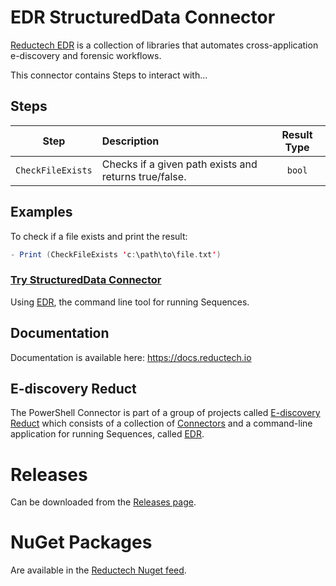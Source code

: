 # EDR StructuredData Connector

[Reductech EDR](https://gitlab.com/reductech/edr) is a collection of
libraries that automates cross-application e-discovery and forensic workflows.

This connector contains Steps to interact with...

## Steps

|       Step        | Description                                           | Result Type |
| :---------------: | :---------------------------------------------------- | :---------: |
| `CheckFileExists` | Checks if a given path exists and returns true/false. |   `bool`    |

## Examples

To check if a file exists and print the result:

```scala
- Print (CheckFileExists 'c:\path\to\file.txt')
```

### [Try StructuredData Connector](https://gitlab.com/reductech/edr/edr/-/releases)

Using [EDR](https://gitlab.com/reductech/edr/edr),
the command line tool for running Sequences.

## Documentation

Documentation is available here: https://docs.reductech.io

## E-discovery Reduct

The PowerShell Connector is part of a group of projects called
[E-discovery Reduct](https://gitlab.com/reductech/edr)
which consists of a collection of [Connectors](https://gitlab.com/reductech/edr/connectors)
and a command-line application for running Sequences, called
[EDR](https://gitlab.com/reductech/edr/edr/-/releases).

# Releases

Can be downloaded from the [Releases page](https://gitlab.com/reductech/edr/connectors/structureddata/-/releases).

# NuGet Packages

Are available in the [Reductech Nuget feed](https://gitlab.com/reductech/nuget/-/packages).
